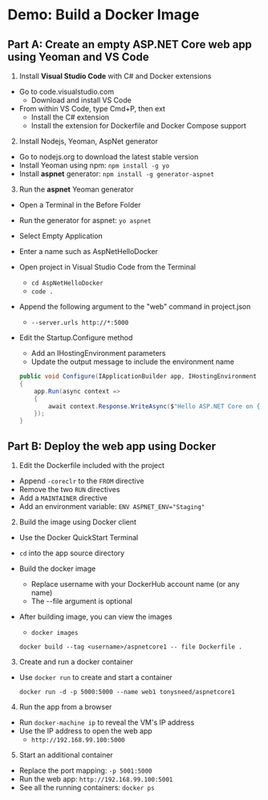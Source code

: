 # Demo: Build a Docker Image

## Part A: Create an empty ASP.NET Core web app using Yeoman and VS Code

1. Install **Visual Studio Code** with C# and Docker extensions
  - Go to code.visualstudio.com
    + Download and install VS Code
  - From within VS Code, type Cmd+P, then ext
    + Install the C# extension
    + Install the extension for Dockerfile and Docker Compose support

2. Install Nodejs, Yeoman, AspNet generator
  - Go to nodejs.org to download the latest stable version
  - Install Yeoman using npm: `npm install -g yo`
  - Install **aspnet** generator: `npm install -g generator-aspnet`

3. Run the **aspnet** Yeoman generator
  - Open a Terminal in the Before Folder
  - Run the generator for aspnet: `yo aspnet`
  - Select Empty Application
  - Enter a name such as AspNetHelloDocker
  - Open project in Visual Studio Code from the Terminal
    + `cd AspNetHelloDocker`
    + `code .`
  - Append the following argument to the "web" command in project.json
    + `--server.urls http://*:5000`
  - Edit the Startup.Configure method
    + Add an IHostingEnvironment parameters
    + Update the output message to include the environment name
    
    ```csharp
    public void Configure(IApplicationBuilder app, IHostingEnvironment env)
    {
        app.Run(async context =>
        {
            await context.Response.WriteAsync($"Hello ASP.NET Core on {env.EnvironmentName}!");
        });
    }
    ```

## Part B: Deploy the web app using Docker
    
1. Edit the Dockerfile included with the project
  - Append `-coreclr` to the `FROM` directive
  - Remove the two `RUN` directives
  - Add a `MAINTAINER` directive
  - Add an environment variable: `ENV ASPNET_ENV="Staging"`
  
2. Build the image using Docker client
  - Use the Docker QuickStart Terminal
  - `cd` into the app source directory
  - Build the docker image
    + Replace username with your DockerHub account name (or any name)
    + The --file argument is optional
  - After building image, you can view the images
    + `docker images`
  
    ```
    docker build --tag <username>/aspnetcore1 -- file Dockerfile .
    ```

3. Create and run a docker container
  - Use `docker run` to create and start a container
  
    ```
    docker run -d -p 5000:5000 --name web1 tonysneed/aspnetcore1
    ```

4. Run the app from a browser
  - Run `docker-machine ip` to reveal the VM's IP address
  - Use the IP address to open the web app
    + `http://192.168.99.100:5000`

5. Start an additional container
  - Replace the port mapping: `-p 5001:5000`
  - Run the web app: `http://192.168.99.100:5001` 
  - See all the running containers: `docker ps`


